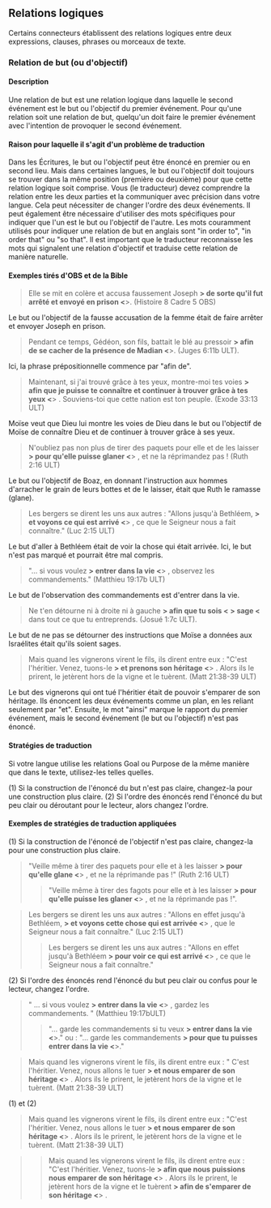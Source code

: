 ## Relations logiques

Certains connecteurs établissent des relations logiques entre deux expressions, clauses, phrases ou morceaux de texte.

### Relation de but (ou d'objectif)

#### Description

Une relation de but est une relation logique dans laquelle le second événement est le but ou l'objectif du premier événement. Pour qu'une relation soit une relation de but, quelqu'un doit faire le premier événement avec l'intention de provoquer le second événement.

#### Raison pour laquelle il s'agit d'un problème de traduction

Dans les Écritures, le but ou l'objectif peut être énoncé en premier ou en second lieu. Mais dans certaines langues, le but ou l'objectif doit toujours se trouver dans la même position (première ou deuxième) pour que cette relation logique soit comprise. Vous (le traducteur) devez comprendre la relation entre les deux parties et la communiquer avec précision dans votre langue. Cela peut nécessiter de changer l'ordre des deux événements. Il peut également être nécessaire d'utiliser des mots spécifiques pour indiquer que l'un est le but ou l'objectif de l'autre. Les mots couramment utilisés pour indiquer une relation de but en anglais sont "in order to", "in order that" ou "so that". Il est important que le traducteur reconnaisse les mots qui signalent une relation d'objectif et traduise cette relation de manière naturelle.

#### Exemples tirés d'OBS et de la Bible

> Elle se mit en colère et accusa faussement Joseph **> de sorte qu'il fut arrêté et envoyé en prison <**>. (Histoire 8 Cadre 5 OBS)

Le but ou l'objectif de la fausse accusation de la femme était de faire arrêter et envoyer Joseph en prison.

> Pendant ce temps, Gédéon, son fils, battait le blé au pressoir **> afin de se cacher de la présence de Madian <**>. (Juges 6:11b ULT).

Ici, la phrase prépositionnelle commence par "afin de".

> Maintenant, si j'ai trouvé grâce à tes yeux, montre-moi tes voies **> afin que je puisse te connaître et continuer à trouver grâce à tes yeux <**> . Souviens-toi que cette nation est ton peuple. (Exode 33:13 ULT)

Moïse veut que Dieu lui montre les voies de Dieu dans le but ou l'objectif de Moïse de connaître Dieu et de continuer à trouver grâce à ses yeux.

> N'oubliez pas non plus de tirer des paquets pour elle et de les laisser **> pour qu'elle puisse glaner <**> , et ne la réprimandez pas ! (Ruth 2:16 ULT)

Le but ou l'objectif de Boaz, en donnant l'instruction aux hommes d'arracher le grain de leurs bottes et de le laisser, était que Ruth le ramasse (glane).

> Les bergers se dirent les uns aux autres : "Allons jusqu'à Bethléem, **> et voyons ce qui est arrivé <**> , ce que le Seigneur nous a fait connaître." (Luc 2:15 ULT)

Le but d'aller à Bethléem était de voir la chose qui était arrivée. Ici, le but n'est pas marqué et pourrait être mal compris.

> "... si vous voulez **> entrer dans la vie <**> , observez les commandements." (Matthieu 19:17b ULT)
>
>

Le but de l'observation des commandements est d'entrer dans la vie.

> Ne t'en détourne ni à droite ni à gauche **> afin que tu sois <** **> sage <** dans tout ce que tu entreprends. (Josué 1:7c ULT).

Le but de ne pas se détourner des instructions que Moïse a données aux Israélites était qu'ils soient sages.

> Mais quand les vignerons virent le fils, ils dirent entre eux : "C'est l'héritier. Venez, tuons-le **> et prenons son héritage <**> . Alors ils le prirent, le jetèrent hors de la vigne et le tuèrent. (Matt 21:38-39 ULT)

Le but des vignerons qui ont tué l'héritier était de pouvoir s'emparer de son héritage. Ils énoncent les deux événements comme un plan, en les reliant seulement par "et". Ensuite, le mot "ainsi" marque le rapport du premier événement, mais le second événement (le but ou l'objectif) n'est pas énoncé.

#### Stratégies de traduction

Si votre langue utilise les relations Goal ou Purpose de la même manière que dans le texte, utilisez-les telles quelles.

(1) Si la construction de l'énoncé du but n'est pas claire, changez-la pour une construction plus claire.
(2) Si l'ordre des énoncés rend l'énoncé du but peu clair ou déroutant pour le lecteur, alors changez l'ordre.

#### Exemples de stratégies de traduction appliquées

(1) Si la construction de l'énoncé de l'objectif n'est pas claire, changez-la pour une construction plus claire.

> "Veille même à tirer des paquets pour elle et à les laisser **> pour qu'elle glane <**> , et ne la réprimande pas !" (Ruth 2:16 ULT)
>
> > "Veille même à tirer des fagots pour elle et à les laisser **> pour qu'elle puisse les glaner <**> , et ne la réprimande pas !".

> Les bergers se dirent les uns aux autres : "Allons en effet jusqu'à Bethléem, **> et voyons cette chose qui est arrivée <**> , que le Seigneur nous a fait connaître." (Luc 2:15 ULT)
>
> > Les bergers se dirent les uns aux autres : "Allons en effet jusqu'à Bethléem **> pour voir ce qui est arrivé <**> , ce que le Seigneur nous a fait connaître."

(2) Si l'ordre des énoncés rend l'énoncé du but peu clair ou confus pour le lecteur, changez l'ordre.

> " ... si vous voulez **> entrer dans la vie <**> , gardez les commandements. " (Matthieu 19:17bULT)
>
> > "... garde les commandements si tu veux **> entrer dans la vie <**>." ou : "... garde les commandements **> pour que tu puisses entrer dans la vie <**>."

> Mais quand les vignerons virent le fils, ils dirent entre eux : " C'est l'héritier. Venez, nous allons le tuer **> et nous emparer de son héritage <**> . Alors ils le prirent, le jetèrent hors de la vigne et le tuèrent. (Matt 21:38-39 ULT)

(1) et (2)

> Mais quand les vignerons virent le fils, ils dirent entre eux : "C'est l'héritier. Venez, nous allons le tuer **> et nous emparer de son héritage <**> . Alors ils le prirent, le jetèrent hors de la vigne et le tuèrent. (Matt 21:38-39 ULT)

> > Mais quand les vignerons virent le fils, ils dirent entre eux : "C'est l'héritier. Venez, tuons-le **> afin que nous puissions nous emparer de son héritage <**> . Alors ils le prirent, le jetèrent hors de la vigne et le tuèrent **> afin de s'emparer de son héritage <**> .

